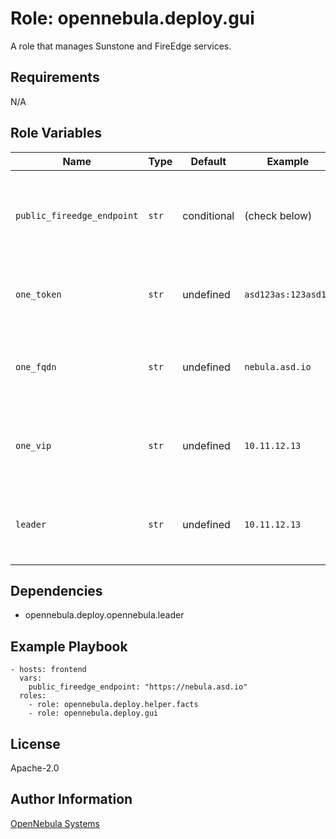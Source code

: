 Role: opennebula.deploy.gui
===========================

A role that manages Sunstone and FireEdge services.

Requirements
------------

N/A

Role Variables
--------------

| Name                       | Type   | Default     | Example             | Description                                                                |
|----------------------------|--------|-------------|---------------------|----------------------------------------------------------------------------|
| `public_fireedge_endpoint` | `str`  | conditional | (check below)       | Base URL (domain or IP-based) over which end-users can access the service. |
| `one_token`                | `str`  | undefined   | `asd123as:123asd12` | OpenNebula Enterprise Edition subscription token.                          |
| `one_fqdn`                 | `str`  | undefined   | `nebula.asd.io`     | Fully qualified domain name of the OpenNebula instance.                    |
| `one_vip`                  | `str`  | undefined   | `10.11.12.13`       | When OpenNebula is in HA mode it points to the Leader.                     |
| `leader`                   | `str`  | undefined   | `10.11.12.13`       | When OpenNebula is in HA mode it points to the Leader.                     |

Dependencies
------------

- opennebula.deploy.opennebula.leader

Example Playbook
----------------

    - hosts: frontend
      vars:
        public_fireedge_endpoint: "https://nebula.asd.io"
      roles:
        - role: opennebula.deploy.helper.facts
        - role: opennebula.deploy.gui

License
-------

Apache-2.0

Author Information
------------------

[OpenNebula Systems](https://opennebula.io/)
